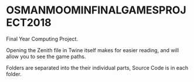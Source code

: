 # OSMANMOOMINFINALGAMESPROJECT2018

Final Year Computing Project.

Opening the Zenith file in Twine itself makes for easier reading, and will allow you to see the game paths.

Folders are separated into the their individual parts, Source Code is in each folder. 